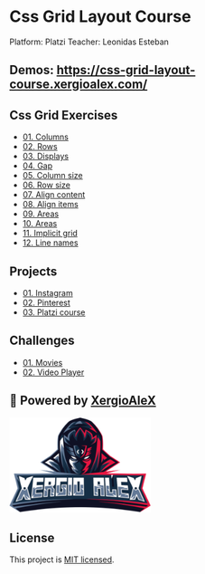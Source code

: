 # Css Grid Layout Course

Platform: Platzi
Teacher: Leonidas Esteban

Demos: https://css-grid-layout-course.xergioalex.com/
---

## Css Grid Exercises

* [01. Columns](https://css-grid-layout-course.xergioalex.com/css-grids/01.columns/index.html)
* [02. Rows](https://css-grid-layout-course.xergioalex.com/css-grids/02.rows/index.html)
* [03. Displays](https://css-grid-layout-course.xergioalex.com/css-grids/03.displays/index.html)
* [04. Gap](https://css-grid-layout-course.xergioalex.com/css-grids/04.gap/index.html)
* [05. Column size](https://css-grid-layout-course.xergioalex.com/css-grids/05.column-size/index.html)
* [06. Row size](https://css-grid-layout-course.xergioalex.com/css-grids/06.row-size/index.html)
* [07. Align content](https://css-grid-layout-course.xergioalex.com/css-grids/07.align-content/index.html)
* [08. Align items](https://css-grid-layout-course.xergioalex.com/css-grids/08.align-items/index.html)
* [09. Areas](https://css-grid-layout-course.xergioalex.com/css-grids/09.areas/index.html)
* [10. Areas](https://css-grid-layout-course.xergioalex.com/css-grids/10.areas/index.html)
* [11. Implicit grid](https://css-grid-layout-course.xergioalex.com/css-grids/11.implicit-grid/index.html)
* [12. Line names](https://css-grid-layout-course.xergioalex.com/css-grids/12.line-names/index.html)

## Projects

* [01. Instagram](https://css-grid-layout-course.xergioalex.com/projects/instagram/index.html)
* [02. Pinterest](https://css-grid-layout-course.xergioalex.com/projects/pinterest/index.html)
* [03. Platzi course](https://css-grid-layout-course.xergioalex.com/projects/platzi-course/index.html)

## Challenges

* [01. Movies](https://github.com/xergioalex/movies-page-css-grid)
* [02. Video Player](https://github.com/xergioalex/videos-player-css-grid)

## :electric_plug: Powered by [XergioAleX](https://www.xergioalex.com/)

<a href="https://www.xergioalex.com/" target="_blank">
  <img alt="XergioAleX Logo" src="xergioalex.png" width="250">
</a>

## License

This project is [MIT licensed](./LICENSE).
